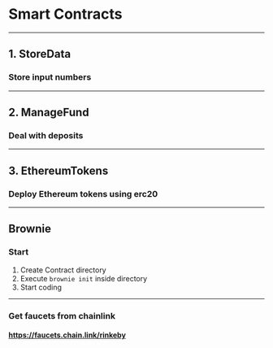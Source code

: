 # Smart Contracts
***

## 1. StoreData
### Store input numbers
***

## 2. ManageFund
### Deal with deposits
***

## 3. EthereumTokens
### Deploy Ethereum tokens using erc20
***

## Brownie
### Start
1. Create Contract directory
2. Execute `brownie init` inside directory
3. Start coding
***

### Get faucets from chainlink
#### https://faucets.chain.link/rinkeby